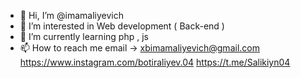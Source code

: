 - 👋 Hi, I’m @imamaliyevich
- 👀 I’m interested in Web development ( Back-end )
- 🌱 I’m currently learning php , js
- 📫 How to reach me email -> xbimamaliyevich@gmail.com
         https://www.instagram.com/botiraliyev.04      https://t.me/Salikiyn04
<!---
imamaliyevich/imamaliyevich is a ✨ special ✨ repository because its `README.md` (this file) appears on your GitHub profile.
You can click the Preview link to take a look at your changes.
--->
